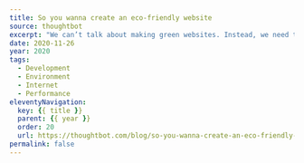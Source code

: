 ```yaml
---
title: So you wanna create an eco-friendly website
source: thoughtbot
excerpt: "We can’t talk about making green websites. Instead, we need to think in terms of harm reduction"
date: 2020-11-26
year: 2020
tags:
  - Development
  - Environment
  - Internet
  - Performance
eleventyNavigation:
  key: {{ title }}
  parent: {{ year }}
  order: 20
  url: https://thoughtbot.com/blog/so-you-wanna-create-an-eco-friendly-website
permalink: false
---
```

